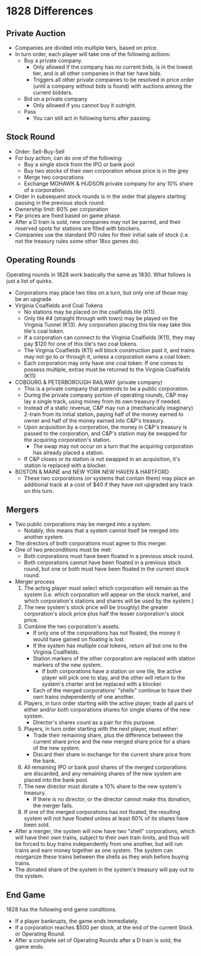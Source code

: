 # 1828 Differences

## Private Auction

* Companies are divided into multiple tiers, based on price.
* In turn order, each player will take one of the following actions:
  * Buy a private company.
    * Only allowed if the company has no current bids, is in the lowest tier, and is all other companies in that tier have bids.
    * Triggers all other private companies to be resolved in price order (until a company without bids is found) with auctions among the current bidders.
  * Bid on a private company
    * Only allowed if you cannot buy it outright.
  * Pass
    * You can still act in following turns after passing.

## Stock Round

* Order: Sell-Buy-Sell
* For buy action, can do one of the following:
  * Buy a single stock from the IPO or bank pool
  * Buy two stocks of their own corporation whose price is in the grey
  * Merge two corporations
  * Exchange MOHAWK & HUDSON private company for any 10% share of a corporation.
* Order in subsequent stock rounds is in the order that players starting passing in the previous stock round.
* Ownership limit: 60% per corporation
* Par prices are fixed based on game phase.
* After a D train is sold, new companies may not be parred, and their reserved spots for stations are filled with blockers.
* Companies use the standard IPO rules for their initial sale of stock (i.e. not the treasury rules some other 18xx games do).

## Operating Rounds

Operating rounds in 1828 work basically the same as 1830.
What follows is just a list of quirks.

* Corporations may place two tiles on a turn, but only one of those may be an upgrade.
* Virginia Coalfields and Coal Tokens
  * No stations may be placed on the coalfields tile (K11).
  * Only tile #4 (straight through with town) may be played on the Virginia Tunnel (K13). Any corporation placing this tile may take this tile's coal token.
  * If a corporation can connect to the Virginia Coalfields (K11), they may pay $120 for one of this tile's two coal tokens.
  * The Virginia Coalfields (K11) will block construction past it, and trains may not go to or through it, unless a corporation owns a coal token.
  * Each corporation may only have one coal token. If one comes to possess multiple, extras must be returned to the Virginia Coalfields (K11)
* COBOURG & PETERBOROUGH RAILWAY (private company)
  * This is a private company that pretends to be a public corporation.
  * During the private company portion of operating rounds, C&P may lay a single track, using money from its own treasury if needed.
  * Instead of a static revenue, C&P may run a (mechanically imaginary) 2-train from its initial station, paying half of the money earned to owner and half of the money earned into C&P's treasury.
  * Upon acquisition by a corporation, the money in C&P's treasury is passed to the corporation, and C&P's station may be swapped for the acquiring corporation's station.
    * The swap may not occur on a turn that the acquiring corporation has already placed a station.
  * If C&P closes or its station is not swapped in an acquisition, it's station is replaced with a blocker.
* BOSTON & MAINE and NEW YORK NEW HAVEN & HARTFORD
  * These two corporations (or systems that contain them) may place an additional track at a cost of $40 if they have not upgraded any track on this turn.

## Mergers

* Two public corporations may be merged into a system.
  * Notably, this means that a system cannot itself be merged into another system.
* The directors of both corporations must agree to this merger.
* One of two preconditions must be met:
  * Both corporations must have been floated in a previous stock round.
  * Both corporations cannot have been floated in a previous stock round, but one or both must have been floated in the current stock round.
* Merger process
  1. The acting player must select which corporation will remain as the system (i.e. which corporation will appear on the stock market, and which corporation's stations and shares will be used by the system.)
  2. The new system's stock price will be (roughly) the greater corporation's stock price plus half the lesser corporation's stock price.
  3. Combine the two corporation's assets.
     * If only one of the corporations has not floated, the money it would have gained on floating is lost.
     * If the system has multiple coal tokens, return all but one to the Virginia Coalfields.
     * Station markers of the other corporation are replaced with station markers of the new system.
       * If both corporations have a station on one tile, the active player will pick one to stay, and the other will return to the system's charter and be replaced with a blocker.
     * Each of the merged corporations' "shells" continue to have their own trains independently of one another.
  4. Players, in turn order starting with the active player, trade all pairs of either and/or both corporations shares for single shares of the new system.
     * Director's shares count as a pair for this purpose.
  5. Players, in turn order starting with the next player, must either:
     * Trade their remaining share, plus the difference between the current share price and the new merged share price for a share of the new system.
     * Discard their share in exchange for the current share price from the bank.
  6. All remaining IPO or bank pool shares of the merged corporations are discarded, and any remaining shares of the new system are placed into the bank pool.
  7. The new director must donate a 10% share to the new system's treasury.
     * If there is no director, or the director cannot make this donation, the merger fails.
  8. If one of the merged corporations has not floated, the resulting system will not have floated unless at least 60% of its shares have been sold.
* After a merger, the system will now have two "shell" corporations, which will have their own trains, subject to their own train limits, and thus will be forced to buy trains independently from one another, but will run trains and earn money together as one system. The system can reorganize these trains between the shells as they wish before buying trains.
* The donated share of the system in the system's treasury will pay out to the system.

## End Game

1828 has the following end game conditions.

* If a player bankrupts, the game ends immediately.
* If a corporation reaches $500 per stock, at the end of the current Stock or Operating Round.
* After a complete set of Operating Rounds after a D train is sold, the game ends.
